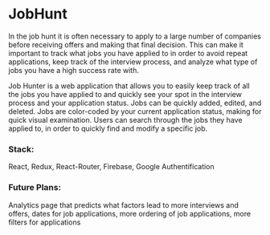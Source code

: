 # JobHunt
<p>In the job hunt it is often necessary to apply to a large number of companies before receiving offers and making that final decision. This can make it important to track what jobs you have applied to in order to avoid repeat applications, keep track of the interview process, and analyze what type of jobs you have a high success rate with.</p>

<p>Job Hunter is a web application that allows you to easily keep track of all the jobs you have applied to and quickly see your spot in the interview process and your application status. Jobs can be quickly added, edited, and deleted. Jobs are color-coded by your current application status, making for quick visual examination. Users can search through the jobs they have applied to, in order to quickly find and modify a specific job.</p>


<h3>Stack:</h3>
<p>React, Redux, React-Router, Firebase, Google Authentification</p>


<h3>Future Plans:</h3>
<p>Analytics page that predicts what factors lead to more interviews and offers, dates for job applications, more ordering of job applications, more filters for applications</p>

